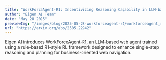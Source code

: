 ```yaml
---
title: "WorkForceAgent-R1: Incentivizing Reasoning Capability in LLM-based Web Agents via Reinforcement Learning"
author: "Eigen AI Team"
date: "May 28 2025"
previewImg: "/images/blog/2025-05-28-workforceagent-r1/workforceagent_r1_example.png"
url: "https://arxiv.org/abs/2505.22942"
---
```


Eigen AI introduces WorkForceAgent-R1, an LLM-based web agent trained using a rule-based R1-style RL framework designed to enhance single-step reasoning and planning for business-oriented web navigation.
